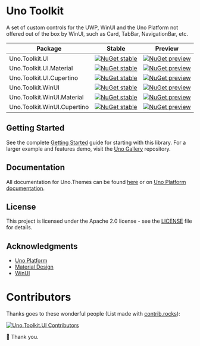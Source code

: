 # Uno Toolkit
A set of custom controls for the UWP, WinUI and the Uno Platform not offered out of the box by WinUI, such as Card, TabBar, NavigationBar, etc.

Package|Stable|Preview
-|-|-
Uno.Toolkit.UI|[![NuGet stable](https://img.shields.io/nuget/v/Uno.Toolkit.UI?label=stable)](https://www.nuget.org/packages/Uno.Toolkit.UI)|[![NuGet preview](https://img.shields.io/nuget/vpre/Uno.Toolkit.UI?label=preview)](https://www.nuget.org/packages/Uno.Toolkit.UI)
Uno.Toolkit.UI.Material|[![NuGet stable](https://img.shields.io/nuget/v/Uno.Toolkit.UI.Material?label=stable)](https://www.nuget.org/packages/Uno.Toolkit.UI.Material)|[![NuGet preview](https://img.shields.io/nuget/vpre/Uno.Toolkit.UI.Material?label=preview)](https://www.nuget.org/packages/Uno.Toolkit.UI.Material)
Uno.Toolkit.UI.Cupertino|[![NuGet stable](https://img.shields.io/nuget/v/Uno.Toolkit.UI.Cupertino?label=stable)](https://www.nuget.org/packages/Uno.Toolkit.UI.Cupertino)|[![NuGet preview](https://img.shields.io/nuget/vpre/Uno.Toolkit.UI.Cupertino?label=preview)](https://www.nuget.org/packages/Uno.Toolkit.UI.Cupertino)
Uno.Toolkit.WinUI|[![NuGet stable](https://img.shields.io/nuget/v/Uno.Toolkit.WinUI?label=stable)](https://www.nuget.org/packages/Uno.Toolkit.WinUI)|[![NuGet preview](https://img.shields.io/nuget/vpre/Uno.Toolkit.WinUI?label=preview)](https://www.nuget.org/packages/Uno.Toolkit.WinUI)
Uno.Toolkit.WinUI.Material|[![NuGet stable](https://img.shields.io/nuget/v/Uno.Toolkit.WinUI.Material?label=stable)](https://www.nuget.org/packages/Uno.Toolkit.WinUI.Material)|[![NuGet preview](https://img.shields.io/nuget/vpre/Uno.Toolkit.WinUI.Material?label=preview)](https://www.nuget.org/packages/Uno.Toolkit.WinUI.Material)
Uno.Toolkit.WinUI.Cupertino|[![NuGet stable](https://img.shields.io/nuget/v/Uno.Toolkit.WinUI.Cupertino?label=stable)](https://www.nuget.org/packages/Uno.Toolkit.WinUI.Cupertino)|[![NuGet preview](https://img.shields.io/nuget/vpre/Uno.Toolkit.WinUI.Cupertino?label=preview)](https://www.nuget.org/packages/Uno.Toolkit.WinUI.Cupertino)

## Getting Started
See the complete [Getting Started](doc/getting-started.md) guide for starting with this library.
For a larger example and features demo, visit the [Uno Gallery](https://github.com/unoplatform/uno.gallery) repository.

## Documentation

All documentation for Uno.Themes can be found [here](doc/) or on [Uno Platform documentation](https://platform.uno/docs/articles/intro.html).

## License

This project is licensed under the Apache 2.0 license - see the
[LICENSE](LICENSE) file for details.

## Acknowledgments
- [Uno Platform](https://platform.uno)
- [Material Design](https://material.io/design)
- [WinUI](https://microsoft.github.io/microsoft-ui-xaml/)

# Contributors
Thanks goes to these wonderful people (List made with [contrib.rocks](https://contrib.rocks)):

[![Uno.Toolkit.UI Contributors](https://contrib.rocks/image?repo=unoplatform/uno.toolkit.ui)](https://github.com/unoplatform/uno.toolkit.ui/graphs/contributors)

💖 Thank you.
